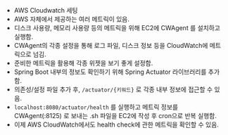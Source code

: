 - AWS Cloudwatch 세팅
- AWS 자체에서 제공하는 여러 메트릭이 있음.
- 디스크 사용량, 메모리 사용량 등의 메트릭을 위해 EC2에 CWAgent 를 설치하고 실행함.
- CWAgent의 각종 설정을 통해 로그 파일, 디스크 정보 등을 CloudWatch에 메트릭으로 넘김.
- 준비한 메트릭을 활용해 각종 위젯을 보기 좋게 설정함.
- Spring Boot 내부의 정보도 확인하기 위해 Spring Actuator 라이브러리를 추가함.
- 의존성/설정 파일 추가 후, `/actuator/{키워드}` 로 각종 내부 정보에 접근할 수 있음.
- `localhost:8080/actuator/health` 를 실행하고 메트릭 정보를 CWAgent(:8125) 로 보내는 .sh 파일을 EC2에 작성 후 cron으로 반복 실행함.
- 이제 AWS CloudWatch에서도 health check에 관한 메트릭을 확인할 수 있음.